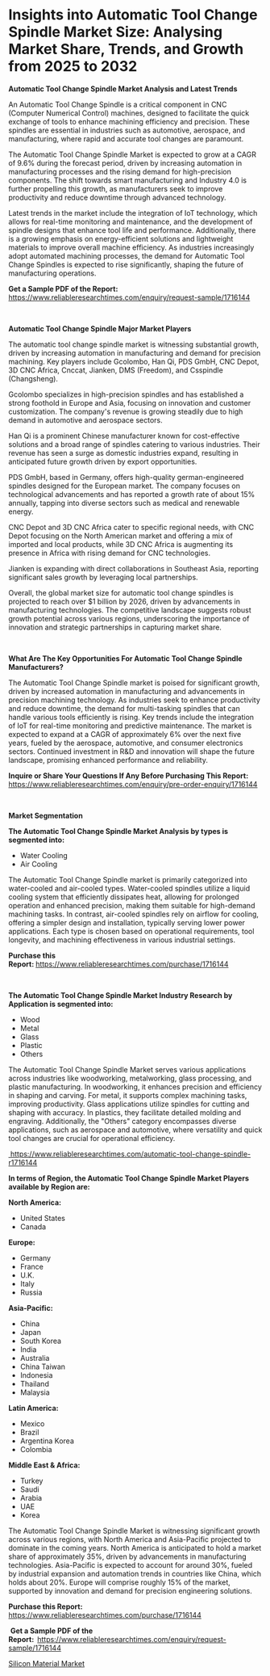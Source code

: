 <p><h1>Insights into Automatic Tool Change Spindle Market Size: Analysing Market Share, Trends, and Growth from 2025 to 2032</h1></p><p><strong>Automatic Tool Change Spindle Market Analysis and Latest Trends</strong></p>
<p><p>An Automatic Tool Change Spindle is a critical component in CNC (Computer Numerical Control) machines, designed to facilitate the quick exchange of tools to enhance machining efficiency and precision. These spindles are essential in industries such as automotive, aerospace, and manufacturing, where rapid and accurate tool changes are paramount.</p><p>The Automatic Tool Change Spindle Market is expected to grow at a CAGR of 9.6% during the forecast period, driven by increasing automation in manufacturing processes and the rising demand for high-precision components. The shift towards smart manufacturing and Industry 4.0 is further propelling this growth, as manufacturers seek to improve productivity and reduce downtime through advanced technology.</p><p>Latest trends in the market include the integration of IoT technology, which allows for real-time monitoring and maintenance, and the development of spindle designs that enhance tool life and performance. Additionally, there is a growing emphasis on energy-efficient solutions and lightweight materials to improve overall machine efficiency. As industries increasingly adopt automated machining processes, the demand for Automatic Tool Change Spindles is expected to rise significantly, shaping the future of manufacturing operations.</p></p>
<p><strong>Get a Sample PDF of the Report:&nbsp;</strong> <a href="https://www.reliableresearchtimes.com/enquiry/request-sample/1716144?utm_campaign=2006&utm_medium=2&utm_source=Github&utm_content=ia&utm_term=28032025&utm_id=automatic-tool-change-spindle">https://www.reliableresearchtimes.com/enquiry/request-sample/1716144</a></p>
<p>&nbsp;</p>
<p><strong>Automatic Tool Change Spindle Major Market Players</strong></p>
<p><p>The automatic tool change spindle market is witnessing substantial growth, driven by increasing automation in manufacturing and demand for precision machining. Key players include Gcolombo, Han Qi, PDS GmbH, CNC Depot, 3D CNC Africa, Cnccat, Jianken, DMS (Freedom), and Csspindle (Changsheng).</p><p>Gcolombo specializes in high-precision spindles and has established a strong foothold in Europe and Asia, focusing on innovation and customer customization. The company's revenue is growing steadily due to high demand in automotive and aerospace sectors.</p><p>Han Qi is a prominent Chinese manufacturer known for cost-effective solutions and a broad range of spindles catering to various industries. Their revenue has seen a surge as domestic industries expand, resulting in anticipated future growth driven by export opportunities.</p><p>PDS GmbH, based in Germany, offers high-quality german-engineered spindles designed for the European market. The company focuses on technological advancements and has reported a growth rate of about 15% annually, tapping into diverse sectors such as medical and renewable energy.</p><p>CNC Depot and 3D CNC Africa cater to specific regional needs, with CNC Depot focusing on the North American market and offering a mix of imported and local products, while 3D CNC Africa is augmenting its presence in Africa with rising demand for CNC technologies.</p><p>Jianken is expanding with direct collaborations in Southeast Asia, reporting significant sales growth by leveraging local partnerships.</p><p>Overall, the global market size for automatic tool change spindles is projected to reach over $1 billion by 2026, driven by advancements in manufacturing technologies. The competitive landscape suggests robust growth potential across various regions, underscoring the importance of innovation and strategic partnerships in capturing market share.</p></p>
<p>&nbsp;</p>
<p><strong>What Are The Key Opportunities For Automatic Tool Change Spindle Manufacturers?</strong></p>
<p><p>The Automatic Tool Change Spindle market is poised for significant growth, driven by increased automation in manufacturing and advancements in precision machining technology. As industries seek to enhance productivity and reduce downtime, the demand for multi-tasking spindles that can handle various tools efficiently is rising. Key trends include the integration of IoT for real-time monitoring and predictive maintenance. The market is expected to expand at a CAGR of approximately 6% over the next five years, fueled by the aerospace, automotive, and consumer electronics sectors. Continued investment in R&D and innovation will shape the future landscape, promising enhanced performance and reliability.</p></p>
<p><strong>Inquire or Share Your Questions If Any Before Purchasing This Report:</strong> <a href="https://www.reliableresearchtimes.com/enquiry/pre-order-enquiry/1716144?utm_campaign=2006&utm_medium=2&utm_source=Github&utm_content=ia&utm_term=28032025&utm_id=automatic-tool-change-spindle">https://www.reliableresearchtimes.com/enquiry/pre-order-enquiry/1716144</a></p>
<p>&nbsp;</p>
<p><strong>Market Segmentation</strong></p>
<p><strong>The Automatic Tool Change Spindle Market Analysis by types is segmented into:</strong></p>
<p><ul><li>Water Cooling</li><li>Air Cooling</li></ul></p>
<p><p>The Automatic Tool Change Spindle market is primarily categorized into water-cooled and air-cooled types. Water-cooled spindles utilize a liquid cooling system that efficiently dissipates heat, allowing for prolonged operation and enhanced precision, making them suitable for high-demand machining tasks. In contrast, air-cooled spindles rely on airflow for cooling, offering a simpler design and installation, typically serving lower power applications. Each type is chosen based on operational requirements, tool longevity, and machining effectiveness in various industrial settings.</p></p>
<p><strong>Purchase this Report:&nbsp;</strong><a href="https://www.reliableresearchtimes.com/purchase/1716144?utm_campaign=2006&utm_medium=2&utm_source=Github&utm_content=ia&utm_term=28032025&utm_id=automatic-tool-change-spindle">https://www.reliableresearchtimes.com/purchase/1716144</a></p>
<p>&nbsp;</p>
<p><strong>The Automatic Tool Change Spindle Market Industry Research by Application is segmented into:</strong></p>
<p><ul><li>Wood</li><li>Metal</li><li>Glass</li><li>Plastic</li><li>Others</li></ul></p>
<p><p>The Automatic Tool Change Spindle Market serves various applications across industries like woodworking, metalworking, glass processing, and plastic manufacturing. In woodworking, it enhances precision and efficiency in shaping and carving. For metal, it supports complex machining tasks, improving productivity. Glass applications utilize spindles for cutting and shaping with accuracy. In plastics, they facilitate detailed molding and engraving. Additionally, the "Others" category encompasses diverse applications, such as aerospace and automotive, where versatility and quick tool changes are crucial for operational efficiency.</p></p>
<p><a href="https://www.reliableresearchtimes.com/automatic-tool-change-spindle-r1716144?utm_campaign=2006&utm_medium=2&utm_source=Github&utm_content=ia&utm_term=28032025&utm_id=automatic-tool-change-spindle">&nbsp;https://www.reliableresearchtimes.com/automatic-tool-change-spindle-r1716144</a></p>
<p><strong>In terms of Region, the Automatic Tool Change Spindle Market Players available by Region are:</strong></p>
<p>
    <p> <strong> North America: </strong>
        <ul>
            <li>United States</li>
            <li>Canada</li>
        </ul>
        </p> 
    <p> <strong> Europe: </strong>
        <ul>
            <li>Germany</li>
            <li>France</li>
            <li>U.K.</li>
            <li>Italy</li>
            <li>Russia</li>
        </ul>
        </p> 
    <p> <strong> Asia-Pacific: </strong>
        <ul>
            <li>China</li>
            <li>Japan</li>
            <li>South Korea</li>
            <li>India</li>
            <li>Australia</li>
            <li>China Taiwan</li>
            <li>Indonesia</li>
            <li>Thailand</li>
            <li>Malaysia</li>
        </ul>
        </p> 
    <p> <strong> Latin America: </strong>
        <ul>
            <li>Mexico</li>
            <li>Brazil</li>
            <li>Argentina Korea</li>
            <li>Colombia</li>
        </ul>
        </p> 
    <p> <strong> Middle East & Africa: </strong>
        <ul>
            <li>Turkey</li>
            <li>Saudi</li>
            <li>Arabia</li>
            <li>UAE</li>
            <li>Korea</li>
        </ul>
    </p>
    </p>
<p><p>The Automatic Tool Change Spindle Market is witnessing significant growth across various regions, with North America and Asia-Pacific projected to dominate in the coming years. North America is anticipated to hold a market share of approximately 35%, driven by advancements in manufacturing technologies. Asia-Pacific is expected to account for around 30%, fueled by industrial expansion and automation trends in countries like China, which holds about 20%. Europe will comprise roughly 15% of the market, supported by innovation and demand for precision engineering solutions.</p></p>
<p><strong>Purchase this Report: </strong><a href="https://www.reliableresearchtimes.com/purchase/1716144?utm_campaign=2006&utm_medium=2&utm_source=Github&utm_content=ia&utm_term=28032025&utm_id=automatic-tool-change-spindle">https://www.reliableresearchtimes.com/purchase/1716144</a></p>
<p>&nbsp;<strong>Get a Sample PDF of the Report:&nbsp;&nbsp;</strong><a href="https://www.reliableresearchtimes.com/enquiry/request-sample/1716144?utm_campaign=2006&utm_medium=2&utm_source=Github&utm_content=ia&utm_term=28032025&utm_id=automatic-tool-change-spindle">https://www.reliableresearchtimes.com/enquiry/request-sample/1716144</a></p>
<p><strong></strong></p>
<p><p><a href="https://github.com/bmorecock/Market-Research-Report-List-6/blob/main/silicon-material-market.md?utm_campaign=2006&utm_medium=2&utm_source=Github&utm_content=ia&utm_term=28032025&utm_id=automatic-tool-change-spindle">Silicon Material Market</a></p></p>